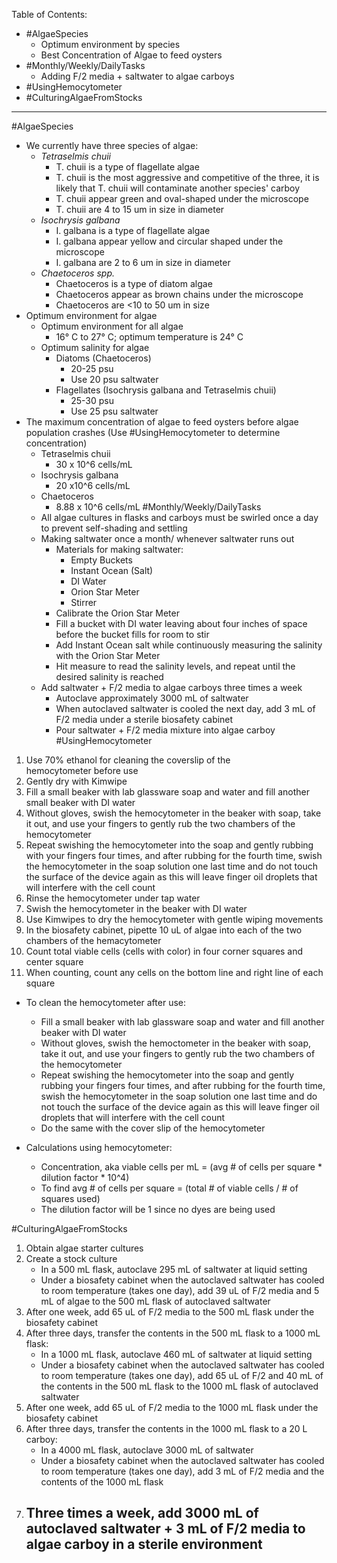 Table of Contents:
- #AlgaeSpecies 
	- Optimum environment by species
	- Best Concentration of Algae to feed oysters 
- #Monthly/Weekly/DailyTasks 
	- Adding F/2 media + saltwater to algae carboys 
- #UsingHemocytometer 
- #CulturingAlgaeFromStocks
_______________________________________________________________________

#AlgaeSpecies 
- We currently have three species of algae:
	- *Tetraselmis chuii*
		- T. chuii is a type of flagellate algae 
		- T. chuii is the most aggressive and competitive of the three, it is likely that T. chuii will contaminate another species' carboy
		- T. chuii appear green and oval-shaped under the microscope 
		- T. chuii are 4 to 15 um in size in diameter
	- *Isochrysis galbana*
		- I. galbana is a type of flagellate algae
		- I. galbana appear yellow and circular shaped under the microscope
		- I. galbana are 2 to 6 um in size in diameter
	- *Chaetoceros spp.*
		- Chaetoceros is a type of diatom algae 
		- Chaetoceros appear as brown chains under the microscope 
		- Chaetoceros are <10 to 50 um in size 
- Optimum environment for algae 
	- Optimum environment for all algae
		- 16° C to 27° C; optimum temperature is 24° C
	- Optimum salinity for algae 
		- Diatoms (Chaetoceros)
			- 20-25 psu
			- Use 20 psu saltwater
		- Flagellates (Isochrysis galbana and Tetraselmis chuii)
			- 25-30 psu
			- Use 25 psu saltwater
- The maximum concentration of algae to feed oysters before algae population crashes (Use #UsingHemocytometer  to determine concentration)
	- Tetraselmis chuii
		- 30 x 10^6 cells/mL
	- Isochrysis galbana
		- 20 x10^6 cells/mL
	- Chaetoceros
		- 8.88 x 10^6 cells/mL
	#Monthly/Weekly/DailyTasks 
	-  All algae cultures in flasks and carboys must be swirled once a day to prevent self-shading and settling
	- Making saltwater once a month/ whenever saltwater runs out
		- Materials for making saltwater:
			- Empty Buckets
			- Instant Ocean (Salt)
			- DI Water
			- Orion Star Meter
			- Stirrer
		- Calibrate the Orion Star Meter 
		- Fill a bucket with DI water leaving about four inches of space before the bucket fills for room to stir 
		- Add Instant Ocean salt while continuously measuring the salinity with the Orion Star Meter 
		- Hit measure to read the salinity levels, and repeat until the desired salinity is reached
	- Add saltwater + F/2 media to algae carboys three times a week
		- Autoclave approximately 3000 mL of saltwater 
		- When autoclaved saltwater is cooled the next day, add 3 mL of F/2 media under a sterile biosafety cabinet
		- Pour saltwater + F/2 media mixture into algae carboy
	#UsingHemocytometer 
1. Use 70% ethanol for cleaning the coverslip of the hemocytometer before use
2. Gently dry with Kimwipe 
3. Fill a small beaker with lab glassware soap and water and fill another small beaker with DI water
4. Without gloves, swish the hemocytometer in the beaker with soap, take it out, and use your fingers to gently rub the two chambers of the hemocytometer 
5. Repeat swishing the hemocytometer into the soap and gently rubbing with your fingers four times, and after rubbing for the fourth time, swish the hemocytometer in the soap solution one last time and do not touch the surface of the device again as this will leave finger oil droplets that will interfere with the cell count 
6. Rinse the hemocytometer under tap water
7. Swish the hemocytometer in the beaker with DI water 
8. Use Kimwipes to dry the hemocytometer with gentle wiping movements 
9. In the biosafety cabinet, pipette 10 uL of algae into each of the two chambers of the hemacytometer 
10. Count total viable cells (cells with color) in four corner squares and center square 
11. When counting, count any cells on the bottom line and right line of each square 

- To clean the hemocytometer after use: 
	- Fill a small beaker with lab glassware soap and water and fill another beaker with DI water
	- Without gloves, swish the hemoctometer in the beaker with soap, take it out, and use your fingers to gently rub the two chambers of the hemocytometer
	- Repeat swishing the hemocytometer into the soap and gently rubbing your fingers four times, and after rubbing for the fourth time, swish the hemocytometer in the soap solution one last time and do not touch the surface of the device again as this will leave finger oil droplets that will interfere with the cell count
	- Do the same with the cover slip of the hemocytometer

- Calculations using hemocytometer: 
	- Concentration, aka viable cells per mL = (avg # of cells per square * dilution factor * 10^4)
	- To find avg # of cells per square = (total # of viable cells / # of squares used)
	- The dilution factor will be 1 since no dyes are being used 

#CulturingAlgaeFromStocks 
1. Obtain algae starter cultures 
2. Create a stock culture
	- In a 500 mL flask, autoclave 295 mL of saltwater at liquid setting 
	- Under a biosafety cabinet when the autoclaved saltwater has cooled to room temperature (takes one day), add 39 uL of F/2 media and 5 mL of algae to the 500 mL flask of autoclaved saltwater
3. After one week, add 65 uL of F/2 media to the 500 mL flask under the biosafety cabinet
4. After three days, transfer the contents in the 500 mL flask to a 1000 mL flask:
	- In a 1000 mL flask, autoclave 460 mL of saltwater at liquid setting 
	- Under a biosafety cabinet when the autoclaved saltwater has cooled to room temperature (takes one day), add 65 uL of F/2 and 40 mL of the contents in the 500 mL flask to the 1000 mL flask of autoclaved saltwater
5. After one week, add 65 uL of F/2 media to the 1000 mL flask under the biosafety cabinet
6. After three days, transfer the contents in the 1000 mL flask to a 20 L carboy:
	- In a 4000 mL flask, autoclave 3000 mL of saltwater
	- Under a biosafety cabinet when the autoclaved saltwater has cooled to room temperature (takes one day), add 3 mL of F/2 media and the contents of the 1000 mL flask
7. Three times a week, add 3000 mL of autoclaved saltwater + 3 mL of F/2 media to algae carboy in a sterile environment 
	- 
		
		



